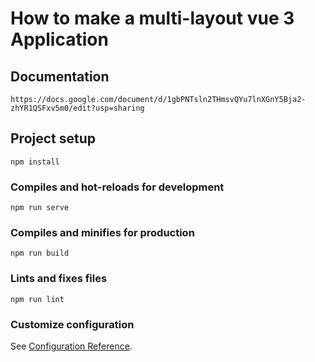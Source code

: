 # How to make a multi-layout vue 3 Application

## Documentation 
```
https://docs.google.com/document/d/1gbPNTsln2THmsvQYu7lnXGnY5Bja2-zhYR1QSFxv5m0/edit?usp=sharing
```

## Project setup
```
npm install
```

### Compiles and hot-reloads for development
```
npm run serve
```

### Compiles and minifies for production
```
npm run build
```

### Lints and fixes files
```
npm run lint
```

### Customize configuration
See [Configuration Reference](https://cli.vuejs.org/config/).
